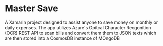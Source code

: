 # Master Save
A Xamarin project designed to assist anyone to save money on monthly or daily expenses. The app utilizes Azure's Opitcal Character Recgonition (OCR) REST API to scan bills and convert them them to JSON texts which are then stored into a CosmosDB instance of MOngoDB
